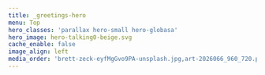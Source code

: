 ```yaml
---
title: _greetings-hero
menu: Top
hero_classes: 'parallax hero-small hero-globasa'
hero_image: hero-talking0-beige.svg
cache_enable: false
image_align: left
media_order: 'brett-zeck-eyfMgGvo9PA-unsplash.jpg,art-2026066_960_720.png,NewHeroTestPreview-cropped.png,Hero2022-talking.png,hero-talking0-beige.svg'
---
```


